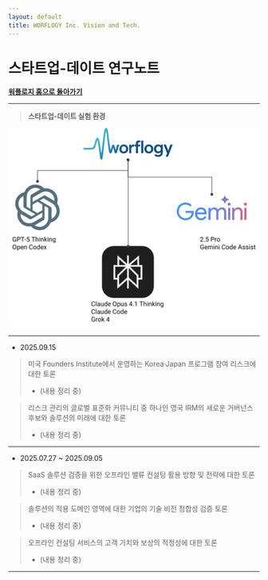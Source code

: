```yaml
---
layout: default
title: WORFLOGY Inc. Vision and Tech.
---
```


# 스타트업-데이트 연구노트

[**워플로지 홈으로 돌아가기**](https://worflogy.com)

---

> **스타트업-데이트 실험 환경**

![실험 환경](experimental_ENV.png)

---

- 2025.09.15

> 미국 Founders Institute에서 운영하는 Korea·Japan 프로그램 참여 리스크에 대한 토론
> - (내용 정리 중)

> 리스크 관리의 글로벌 표준화 커뮤니티 중 하나인 영국 IRM의 새로운 거버넌스 후보와 솔루션의 미래에 대한 토론
> - (내용 정리 중)

---

- 2025.07.27 ~ 2025.09.05

> SaaS 솔루션 검증을 위한 오프라인 밸류 컨설팅 활용 방향 및 전략에 대한 토론
> - (내용 정리 중)

> 솔루션의 적용 도메인 영역에 대한 기업의 기술 비전 정합성 검증 토론
> - (내용 정리 중)

> 오프라인 컨설팅 서비스의 고객 가치와 보상의 적정성에 대한 토론
> - (내용 정리 중)

---




